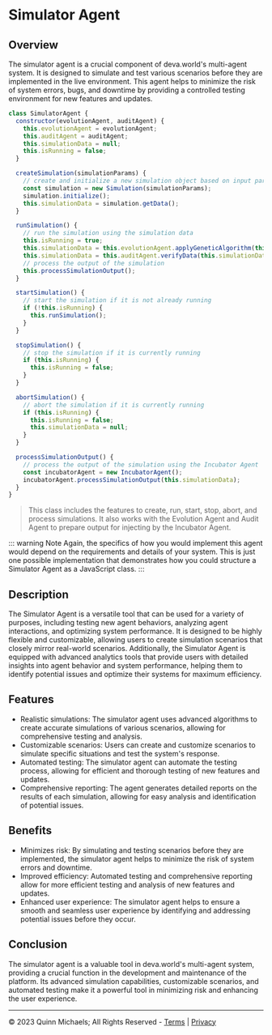 # Simulator Agent

## Overview

The simulator agent is a crucial component of deva.world's multi-agent system. It is designed to simulate and test various scenarios before they are implemented in the live environment. This agent helps to minimize the risk of system errors, bugs, and downtime by providing a controlled testing environment for new features and updates.

```js
class SimulatorAgent {
  constructor(evolutionAgent, auditAgent) {
    this.evolutionAgent = evolutionAgent;
    this.auditAgent = auditAgent;
    this.simulationData = null;
    this.isRunning = false;
  }

  createSimulation(simulationParams) {
    // create and initialize a new simulation object based on input parameters
    const simulation = new Simulation(simulationParams);
    simulation.initialize();
    this.simulationData = simulation.getData();
  }

  runSimulation() {
    // run the simulation using the simulation data
    this.isRunning = true;
    this.simulationData = this.evolutionAgent.applyGeneticAlgorithm(this.simulationData);
    this.simulationData = this.auditAgent.verifyData(this.simulationData);
    // process the output of the simulation
    this.processSimulationOutput();
  }

  startSimulation() {
    // start the simulation if it is not already running
    if (!this.isRunning) {
      this.runSimulation();
    }
  }

  stopSimulation() {
    // stop the simulation if it is currently running
    if (this.isRunning) {
      this.isRunning = false;
    }
  }

  abortSimulation() {
    // abort the simulation if it is currently running
    if (this.isRunning) {
      this.isRunning = false;
      this.simulationData = null;
    }
  }

  processSimulationOutput() {
    // process the output of the simulation using the Incubator Agent
    const incubatorAgent = new IncubatorAgent();
    incubatorAgent.processSimulationOutput(this.simulationData);
  }
}
```

> This class includes the features to create, run, start, stop, abort, and process simulations. It also works with the Evolution Agent and Audit Agent to prepare output for injecting by the Incubator Agent.

::: warning Note
Again, the specifics of how you would implement this agent would depend on the requirements and details of your system. This is just one possible implementation that demonstrates how you could structure a Simulator Agent as a JavaScript class.
:::

## Description

The Simulator Agent is a versatile tool that can be used for a variety of purposes, including testing new agent behaviors, analyzing agent interactions, and optimizing system performance. It is designed to be highly flexible and customizable, allowing users to create simulation scenarios that closely mirror real-world scenarios. Additionally, the Simulator Agent is equipped with advanced analytics tools that provide users with detailed insights into agent behavior and system performance, helping them to identify potential issues and optimize their systems for maximum efficiency.

## Features

- Realistic simulations: The simulator agent uses advanced algorithms to create accurate simulations of various scenarios, allowing for comprehensive testing and analysis.
- Customizable scenarios: Users can create and customize scenarios to simulate specific situations and test the system's response.
- Automated testing: The simulator agent can automate the testing process, allowing for efficient and thorough testing of new features and updates.
- Comprehensive reporting: The agent generates detailed reports on the results of each simulation, allowing for easy analysis and identification of potential issues.

## Benefits

- Minimizes risk: By simulating and testing scenarios before they are implemented, the simulator agent helps to minimize the risk of system errors and downtime.
- Improved efficiency: Automated testing and comprehensive reporting allow for more efficient testing and analysis of new features and updates.
- Enhanced user experience: The simulator agent helps to ensure a smooth and seamless user experience by identifying and addressing potential issues before they occur.

## Conclusion

The simulator agent is a valuable tool in deva.world's multi-agent system, providing a crucial function in the development and maintenance of the platform. Its advanced simulation capabilities, customizable scenarios, and automated testing make it a powerful tool in minimizing risk and enhancing the user experience.

---

&copy; 2023 Quinn Michaels; All Rights Reserved - [Terms](../terms) | [Privacy](../privacy)
